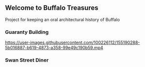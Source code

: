 ## Welcome to Buffalo Treasures

Project for keeping an oral architectural history of Buffalo

### Guaranty Building


https://user-images.githubusercontent.com/100226112/155190288-5b016887-b619-4873-a358-99e49c190b59.mp4


### Swan Street Diner

